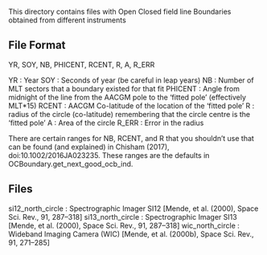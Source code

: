 This directory contains files with Open Closed field line Boundaries obtained
from different instruments

File Format
----------------
YR, SOY, NB, PHICENT, RCENT, R, A, R_ERR
 
YR      : Year
SOY     : Seconds of year (be careful in leap years)
NB      : Number of MLT sectors that a boundary existed for that fit
PHICENT : Angle from midnight of the line from the AACGM pole to the
          ‘fitted pole’  (effectively MLT*15)
RCENT   : AACGM Co-latitude of the location of the ‘fitted pole’
R       : radius of the circle (co-latitude) remembering that the circle centre
          is the ‘fitted pole’
A       : Area of the circle
R_ERR   : Error in the radius
 
There are certain ranges for NB, RCENT, and R that you shouldn’t use that can
be found (and explained) in Chisham (2017), doi:10.1002/2016JA023235.  These
ranges are the defaults in OCBoundary.get_next_good_ocb_ind.

Files
---------
si12_north_circle : Spectrographic Imager SI12
       		    [Mende, et al. (2000), Space Sci. Rev., 91, 287–318]
si13_north_circle : Spectrographic Imager SI13
                    [Mende, et al. (2000), Space Sci. Rev., 91, 287–318]
wic_north_circle  : Wideband Imaging Camera (WIC)
                    [Mende, et al. (2000b), Space Sci. Rev., 91, 271–285]
